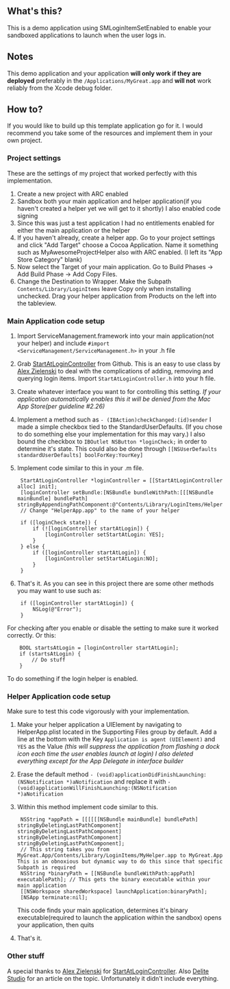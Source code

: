 ## What's this?

This is a demo application using SMLoginItemSetEnabled to enable your sandboxed applications to launch when the user logs in.

## Notes
This demo application and your application **will only work if they are deployed** preferably in the `/Applications/MyGreat.app` and **will not** work reliably from the Xcode debug folder.

## How to?

If you would like to build up this template application go for it. I would recommend you take some of the resources and implement them in your own project.

### Project settings

These are the settings of my project that worked perfectly with this implementation.

1. Create a new project with ARC enabled
2. Sandbox both your main application and helper application(if you haven't created a helper yet we will get to it shortly) I also enabled code signing
3. Since this was just a test application I had no entitlements enabled for either the main application or the helper
4. If you haven't already, create a helper app. Go to your project settings and click "Add Target" choose a Cocoa Application. Name it something such as MyAwesomeProjectHelper also with ARC enabled. (I left its "App Store Category" blank)
5. Now select the Target of your main application. Go to Build Phases -> Add Build Phase -> Add Copy Files.
6. Change the Destination to Wrapper. Make the Subpath `Contents/Library/LoginItems` leave Copy only when installing unchecked. Drag your helper application from Products on the left into the tableview.

### Main Application code setup

1. Import ServiceManagement.framework into your main application(not your helper) and include `#import <ServiceManagement/ServiceManagement.h>` in your .h file
2. Grab [StartAtLoginController](https://github.com/alexzielenski/StartAtLoginController) from Github. This is an easy to use class by [Alex Zielenski](https://twitter.com/#!/alexzielenski) to deal with the complications of adding, removing and querying login items. Import `StartAtLoginController.h` into your h file.
3. Create whatever interface you want to for controlling this setting. *If your application automatically enables this it will be denied from the Mac App Store(per guideline #2.26)*
4. Implement a method such as `- (IBAction)checkChanged:(id)sender` I made a simple checkbox tied to the StandardUserDefaults. (If you chose to do something else your implementation for this may vary.) I also bound the checkbox to `IBOutlet NSButton *loginCheck;` in order to determine it's state. This could also be done through `[[NSUserDefaults standardUserDefaults] boolForKey:YourKey]`
5. Implement code similar to this in your .m file.

		StartAtLoginController *loginController = [[StartAtLoginController alloc] init];
		[loginController setBundle:[NSBundle bundleWithPath:[[[NSBundle mainBundle] bundlePath] stringByAppendingPathComponent:@"Contents/Library/LoginItems/HelperApp.app"]]]; 
		// Change "HelperApp.app" to the name of your helper
		
		if ([loginCheck state]) {
        	if (![loginController startAtLogin]) {
            	[loginController setStartAtLogin: YES];
            }
    	} else {
        	if ([loginController startAtLogin]) {
            	[loginController setStartAtLogin:NO];
        	}
    	}
6. That's it. As you can see in this project there are some other methods you may want to use such as:

		if ([loginController startAtLogin]) {
			NSLog(@"Error");
		}
For checking after you enable or disable the setting to make sure it worked correctly. Or this:

		BOOL startsAtLogin = [loginController startAtLogin];
		if (startsAtLogin) {
			// Do stuff
		}
To do something if the login helper is enabled.

### Helper Application code setup

Make sure to test this code vigorously with your implementation.

1. Make your helper application a UIElement by navigating to HelperApp.plist located in the Supporting Files group by default. Add a line at the bottom with the Key `Application is agent (UIElement)` and `YES` as the Value *(this will suppress the application from flashing a dock icon each time the user enables launch at login) I also deleted everything except for the App Delegate in interface builder*
2. Erase the default method `- (void)applicationDidFinishLaunching:(NSNotification *)aNotification` and replace it with `- (void)applicationWillFinishLaunching:(NSNotification *)aNotification`
3. Within this method implement code similar to this.

		NSString *appPath = [[[[[[NSBundle mainBundle] bundlePath] stringByDeletingLastPathComponent] stringByDeletingLastPathComponent] stringByDeletingLastPathComponent] stringByDeletingLastPathComponent];
		// This string takes you from MyGreat.App/Contents/Library/LoginItems/MyHelper.app to MyGreat.App This is an obnoxious but dynamic way to do this since that specific Subpath is required
		NSString *binaryPath = [[NSBundle bundleWithPath:appPath] executablePath]; // This gets the binary executable within your main application
		[[NSWorkspace sharedWorkspace] launchApplication:binaryPath];
		[NSApp terminate:nil];
	This code finds your main application, determines it's binary executable(required to launch the application within the sandbox)	 opens your application, then quits
4. That's it.

### Other stuff
A special thanks to [Alex Zielenski](https://twitter.com/#!/alexzielenski) for [StartAtLoginController](https://github.com/alexzielenski/StartAtLoginController). Also [Delite Studio](http://www.delitestudio.com/2011/10/25/start-dockless-apps-at-login-with-app-sandbox-enabled/) for an article on the topic. Unfortunately it didn't include everything.